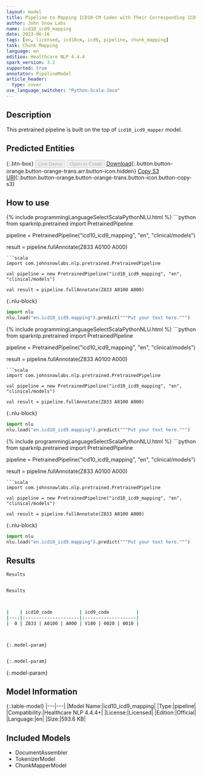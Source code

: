 ```yaml
---
layout: model
title: Pipeline to Mapping ICD10-CM Codes with Their Corresponding ICD-9-CM Codes
author: John Snow Labs
name: icd10_icd9_mapping
date: 2023-06-16
tags: [en, licensed, icd10cm, icd9, pipeline, chunk_mapping]
task: Chunk Mapping
language: en
edition: Healthcare NLP 4.4.4
spark_version: 3.2
supported: true
annotator: PipelineModel
article_header:
  type: cover
use_language_switcher: "Python-Scala-Java"
---
```


## Description

This pretrained pipeline is built on the top of `icd10_icd9_mapper` model.

## Predicted Entities



{:.btn-box}
<button class="button button-orange" disabled>Live Demo</button>
<button class="button button-orange" disabled>Open in Colab</button>
[Download](https://s3.amazonaws.com/auxdata.johnsnowlabs.com/clinical/models/icd10_icd9_mapping_en_4.4.4_3.2_1686943749583.zip){:.button.button-orange.button-orange-trans.arr.button-icon.hidden}
[Copy S3 URI](s3://auxdata.johnsnowlabs.com/clinical/models/icd10_icd9_mapping_en_4.4.4_3.2_1686943749583.zip){:.button.button-orange.button-orange-trans.button-icon.button-copy-s3}

## How to use

<div class="tabs-box" markdown="1">
{% include programmingLanguageSelectScalaPythonNLU.html %}
```python
from sparknlp.pretrained import PretrainedPipeline

pipeline = PretrainedPipeline("icd10_icd9_mapping", "en", "clinical/models")

result = pipeline.fullAnnotate(Z833 A0100 A000)
```
```scala
import com.johnsnowlabs.nlp.pretrained.PretrainedPipeline

val pipeline = new PretrainedPipeline("icd10_icd9_mapping", "en", "clinical/models")

val result = pipeline.fullAnnotate(Z833 A0100 A000)
```


{:.nlu-block}
```python
import nlu
nlu.load("en.icd10_icd9.mapping").predict("""Put your text here.""")
```

</div>

<div class="tabs-box" markdown="1">
{% include programmingLanguageSelectScalaPythonNLU.html %}
```python
from sparknlp.pretrained import PretrainedPipeline

pipeline = PretrainedPipeline("icd10_icd9_mapping", "en", "clinical/models")

result = pipeline.fullAnnotate(Z833 A0100 A000)
```
```scala
import com.johnsnowlabs.nlp.pretrained.PretrainedPipeline

val pipeline = new PretrainedPipeline("icd10_icd9_mapping", "en", "clinical/models")

val result = pipeline.fullAnnotate(Z833 A0100 A000)
```

{:.nlu-block}
```python
import nlu
nlu.load("en.icd10_icd9.mapping").predict("""Put your text here.""")
```
</div>

<div class="tabs-box" markdown="1">
{% include programmingLanguageSelectScalaPythonNLU.html %}
```python
from sparknlp.pretrained import PretrainedPipeline

pipeline = PretrainedPipeline("icd10_icd9_mapping", "en", "clinical/models")

result = pipeline.fullAnnotate(Z833 A0100 A000)
```
```scala
import com.johnsnowlabs.nlp.pretrained.PretrainedPipeline

val pipeline = new PretrainedPipeline("icd10_icd9_mapping", "en", "clinical/models")

val result = pipeline.fullAnnotate(Z833 A0100 A000)
```

{:.nlu-block}
```python
import nlu
nlu.load("en.icd10_icd9.mapping").predict("""Put your text here.""")
```
</div>

## Results

```bash
Results


Results



|    | icd10_code          | icd9_code          |
|---:|:--------------------|:-------------------|
|  0 | Z833 | A0100 | A000 | V180 | 0020 | 0010 |



{:.model-param}


{:.model-param}
```

{:.model-param}
## Model Information

{:.table-model}
|---|---|
|Model Name:|icd10_icd9_mapping|
|Type:|pipeline|
|Compatibility:|Healthcare NLP 4.4.4+|
|License:|Licensed|
|Edition:|Official|
|Language:|en|
|Size:|593.6 KB|

## Included Models

- DocumentAssembler
- TokenizerModel
- ChunkMapperModel